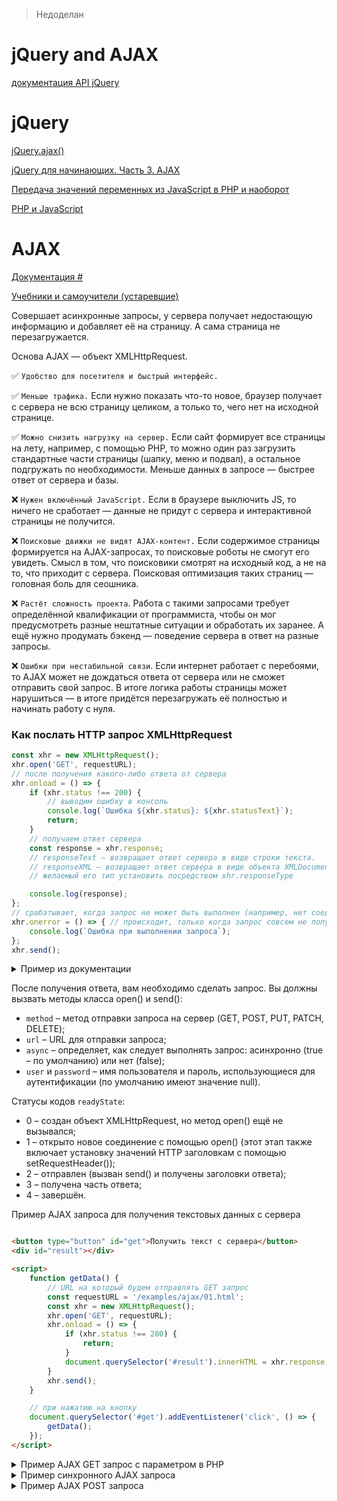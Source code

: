 > Недоделан

# jQuery and AJAX

[документация API jQuery](https://jquery-docs.ru/)

# jQuery

[jQuery.ajax()](https://api.jquery.com/jquery.ajax/)

[jQuery для начинающих. Часть 3. AJAX](https://habr.com/ru/post/42426/)

[Передача значений переменных из JavaScript в PHP и наоборот](https://webformyself.com/peredacha-znachenij-peremennyx-iz-javascript-v-php-i-naoborot/)

[PHP и JavaScript](https://addphp.ru/materials/base/1_20.php)

# AJAX

[Документация #](https://developer.mozilla.org/ru/docs/Web/Guide/AJAX)

[Учебники и самоучители (устаревшие)](https://msiter.ru/tutorials)

Совершает асинхронные запросы, у сервера получает недостающую информацию и добавляет её на страницу. А сама страница не
перезагружается.

Основа AJAX — объект XMLHttpRequest.

✅ `Удобство для посетителя и быстрый интерфейс.`

✅ `Меньше трафика.` Если нужно показать что-то новое, браузер получает с сервера не всю страницу целиком, а только то,
чего нет на исходной странице.

✅ `Можно снизить нагрузку на сервер.` Если сайт формирует все страницы на лету, например, с помощью PHP, то можно один
раз загрузить стандартные части страницы (шапку, меню и подвал), а остальное подгружать по необходимости. Меньше данных
в запросе — быстрее ответ от сервера и базы.

❌ `Нужен включённый JavaScript.` Если в браузере выключить JS, то ничего не сработает — данные не придут с сервера и
интерактивной страницы не получится.

❌ `Поисковые движки не видят AJAX-контент.` Если содержимое страницы формируется на AJAX-запросах, то поисковые роботы
не смогут его увидеть. Смысл в том, что поисковики смотрят на исходный код, а не на то, что приходит с сервера.
Поисковая оптимизация таких страниц — головная боль для сеошника.

❌ `Растёт сложность проекта`. Работа с такими запросами требует определённой квалификации от программиста, чтобы он мог
предусмотреть разные нештатные ситуации и обработать их заранее. А ещё нужно продумать бэкенд — поведение сервера в
ответ на разные запросы.

❌ `Ошибки при нестабильной связи`. Если интернет работает с перебоями, то AJAX может не дождаться ответа от сервера или
не сможет отправить свой запрос. В итоге логика работы страницы может нарушиться — в итоге придётся перезагружать её
полностью и начинать работу с нуля.

### Как послать HTTP запрос XMLHttpRequest

```js
const xhr = new XMLHttpRequest();
xhr.open('GET', requestURL);
// после получения какого-либо ответа от сервера
xhr.onload = () => {
    if (xhr.status !== 200) {
        // выводим ошибку в консоль
        console.log(`Ошибка ${xhr.status}: ${xhr.statusText}`);
        return;
    }
    // получаем ответ сервера
    const response = xhr.response;
    // responseText – возвращает ответ сервера в виде строки текста.
    // responseXML – возвращает ответ сервера в виде объекта XMLDocument, который вы можете обходить используя функции JavaScript DOM
    // желаемый его тип установить посредством xhr.responseType

    console.log(response);
};
// срабатывает, когда запрос не может быть выполнен (например, нет соединения или не корректный URL)
xhr.onerror = () => { // происходит, только когда запрос совсем не получилось выполнить
    console.log(`Ошибка при выполнении запроса`);
};
xhr.send();
```

<details>
<summary>Пример из документации</summary>

```html
<!--выведет содержимое файла в диалоговом окне.-->
<script type="text/javascript" language="javascript">
    function makeRequest(url) {
        var httpRequest = false;

        if (window.XMLHttpRequest) { // Mozilla, Safari, ...
            httpRequest = new XMLHttpRequest();

            if (httpRequest.overrideMimeType) {
                // JavaScript в Firefox 1.5 и ниже, вызовут ошибки в консоли
                // если ответ сервера не содержит заголовка XML mime-type
                httpRequest.overrideMimeType('text/xml');
            }
        } else if (window.ActiveXObject) { // IE
            try {
                httpRequest = new ActiveXObject("Msxml2.XMLHTTP");
            } catch (e) {
                try {
                    httpRequest = new ActiveXObject("Microsoft.XMLHTTP");
                } catch (e) {
                }
            }
        }

        if (!httpRequest) {
            alert('Не вышло :( Невозможно создать экземпляр класса XMLHTTP ');
            return false;
        }
        // httpRequest.onreadystatechange = alertContents(httpRequest); // (не работает)
        // httpRequest.onreadystatechange = alertContents;  // сработает если глобальная переменная
        httpRequest.onreadystatechange = function () {
            alertContents(httpRequest);
        };

        httpRequest.open('GET', url, true);
        // если вы хотите отправить данные методом POST, вы должны изменить MIME-тип запроса с помощью следующей строки:
        //  httpRequest.setRequestHeader('Content-Type', 'application/x-www-form-urlencoded');
        httpRequest.send(null);

    }

    function alertContents(httpRequest) {
        // В случае ошибки взаимодействия (например, если сервер упал), при попытке доступа 
        // к переменной .status метода onreadystatechange будет сгенерировано исключение.
        try {
            if (httpRequest.readyState == 4) {
                if (httpRequest.status == 200) {
                    alert(httpRequest.responseText);
                } else {
                    alert('С запросом возникла проблема.');
                }
            }
        } catch (e) {
            alert('Произошло исключение: ' + e.description);
        }
    }
</script>
<span
        style="cursor: pointer; text-decoration: underline"
        onclick="makeRequest('test.html')">
    Сделать запрос
</span>
```

</details>

После получения ответа, вам необходимо сделать запрос. Вы должны
вызвать методы класса open() и send():

- `method` – метод отправки запроса на сервер (GET, POST, PUT, PATCH, DELETE);
- `url` – URL для отправки запроса;
- `async` – определяет, как следует выполнять запрос: асинхронно (true – по умолчанию) или нет (false);
- `user` и `password` – имя пользователя и пароль, использующиеся для аутентификации (по умолчанию имеют значение null).

Статусы кодов `readyState`:

- 0 – создан объект XMLHttpRequest, но метод open() ещё не вызывался;
- 1 – открыто новое соединение с помощью open() (этот этап также включает установку значений HTTP заголовкам с помощью
  setRequestHeader());
- 2 – отправлен (вызван send() и получены заголовки ответа);
- 3 – получена часть ответа;
- 4 – завершён.

Пример AJAX запроса для получения текстовых данных с сервера

```html

<button type="button" id="get">Получить текст с сервера</button>
<div id="result"></div>

<script>
    function getData() {
        // URL на который будем отправлять GET запрос
        const requestURL = '/examples/ajax/01.html';
        const xhr = new XMLHttpRequest();
        xhr.open('GET', requestURL);
        xhr.onload = () => {
            if (xhr.status !== 200) {
                return;
            }
            document.querySelector('#result').innerHTML = xhr.response;
        }
        xhr.send();
    }

    // при нажатию на кнопку
    document.querySelector('#get').addEventListener('click', () => {
        getData();
    });
</script>
```

<details>
<summary>Пример AJAX GET запрос c параметром в PHP</summary>

```php
$nums = (int) $_GET['nums'];
$arr = ['Audi', 'BMW', 'Ford', 'Hyundai', 'Mazda', 'Mercedes-Benz', 'Toyota', 'Volkswagen'];
shuffle($arr);
exit(json_encode(array_slice($arr, 0, $nums)));
```

```html
<input type="number" id="nums" min="1" max="8" value="3">
<button type="button" id="get">Получить список</button>
<ul id="list"></ul>

<script>
    function getData() {
        const nums = parseInt(document.querySelector('#nums').value);
        // URL на который будем отправлять GET запрос
        const requestURL = `/examples/ajax/01.php?nums=${nums}`;
        const xhr = new XMLHttpRequest();
        xhr.open('GET', requestURL);
        xhr.onload = function () {
            if (xhr.status !== 200) {
                return;
            }
            const response = JSON.parse(xhr.response);
            let html = [];
            for (let i = 0, length = response.length; i < length; i++) {
                html.push(`<li>${response[i]}</li>`);
            }
            document.querySelector('#list').innerHTML = html.join('');
        }
        xhr.send();
    }

    // при нажатию на кнопку
    document.querySelector('#get').addEventListener('click', () => {
        getData();
    });
</script>
```

</details>

<details>
<summary>Пример синхронного AJAX запроса</summary>

```php
$q = filter_var($_GET['q'], FILTER_SANITIZE_STRING);
// сформируем ответ
echo 'Ответ на вопрос «' . $q . '» ...';
```

````html
<input type="text" id="q" value="Что Такое AJAX и как он работает" style="width: 100%;">
<button type="button" id="send">Отправить вопрос и получить ответ</button>
<div id="result">...</div>

<script>
    document.querySelector('#send').addEventListener('click', () => {
        let requestURL = new URL('https://localhost:8080/ajax.php');
        requestURL.searchParams.set('q', document.querySelector('#q').value);
        // создание экземпляра объекта XMLHttpRequest
        const xhr = new XMLHttpRequest();
        // настройка запроса (false - синхронный запрос)
        xhr.open('GET', requestURL, false);
        // отправка запроса
        xhr.send();
        // получение ответа и отображение его в #result
        document.querySelector('#result').innerHTML = xhr.response;
    });
</script>
````

</details>

<details>
<summary>Пример AJAX POST запроса</summary>

```php
// получим POST данные
$firstname = $_POST['firstname'];
$lastname = $_POST['lastname'];
// сформируем ответ
$output = ['firstname' => $firstname, 'lastname' => $lastname];
exit(json_encode($output));
```

```html

<form name="user" action="/examples/ajax/02.php" method="post">
    <label for="firstname">Имя:</label><input type="text" name="firstname" id="firstname">
    <label for="lastname">Фамилия:</label><input type="text" name="lastname" id="lastname">
    <button type="submit">Отправить</button>
</form>
<div class="result-wrapper">
    Полученные данные:
    <ul id="result">...</ul>
</div>

<script>
    const elForm = document.querySelector('[name="user"]');
    const elFirstname = elForm.querySelector('[name="firstname"]');
    const elLastname = elForm.querySelector('[name="lastname"]');
    const elResult = document.querySelector('#result');
    const requestURL = elForm.action;

    function sendForm() {
        const firstname = encodeURIComponent(elFirstname.value);
        const lastname = encodeURIComponent(elLastname.value);
        const formData = 'firstname=' + firstname + '&lastname=' + lastname;
        const xhr = new XMLHttpRequest();
        xhr.open('POST', requestURL);
        xhr.responseType = 'json';
        xhr.setRequestHeader('Content-Type', 'application/x-www-form-urlencoded');
        xhr.onload = () => {
            if (xhr.status !== 200) {
                return;
            }
            const response = xhr.response;
            elResult.innerHTML = `<ul><li>Имя: <b>${response.firstname}</b></li><li>Фамилия: <b>${response.lastname}</b></li></ul>`;
        }
        xhr.send(formData);
        elResult.textContent = '...';
    }

    // при отправке формы
    elForm.addEventListener('submit', (e) => {
        e.preventDefault();
        sendForm();
    });
</script>
```

Более простой способ получить данные формы – это воспользоваться FormData().

```php
// получим POST данные
$firstname = $_POST['firstname'];
$lastname = $_POST['lastname'];

$ip = $_SERVER['REMOTE_ADDR'];

// сформируем ответ
$output = ['firstname' => $firstname, 'lastname' => $lastname, 'ip' => $ip];
exit(json_encode($output));
```

```html

<form name="user" action="/examples/ajax/03.php" method="post">
    <label for="firstname">Имя:</label><input type="text" name="firstname">
    <label for="lastname">Фамилия:</label><input type="text" name="lastname">
    <button type="submit">Отправить</button>
</form>
<div class="result-wrapper">
    Полученные данные:
    <ul id="result">...</ul>
</div>

<script>
    function sendForm() {
        const xhr = new XMLHttpRequest();
        xhr.open('POST', document.forms.user.action);
        xhr.responseType = 'json';
        xhr.onload = () => {
            if (xhr.status !== 200) {
                return;
            }
            const response = xhr.response;
            document.querySelector('#result').innerHTML = `<li>Имя: <b>${response.firstname}</b></li><li>Фамилия: <b>${response.lastname}</b><li>IP адрес: <b>${response.ip}</b></li>`;
        }
        let formData = new FormData(document.forms.user);
        xhr.send(formData);
        document.querySelector('#result').textContent = '...';
    }

    // при отправке формы
    document.forms.user.addEventListener('submit', (e) => {
        e.preventDefault();
        sendForm();
    });
</script>
```

</details>
